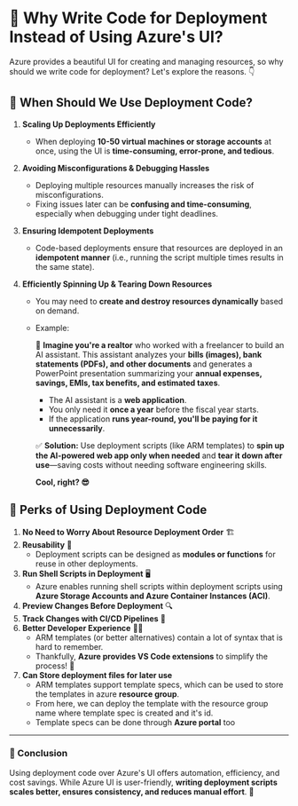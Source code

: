 # 🚀 Why Write Code for Deployment Instead of Using Azure's UI?

Azure provides a beautiful UI for creating and managing resources, so why should we write code for deployment? Let's explore the reasons. 👇

## 🔹 When Should We Use Deployment Code?

1. **Scaling Up Deployments Efficiently**
   - When deploying **10-50 virtual machines or storage accounts** at once, using the UI is **time-consuming, error-prone, and tedious**.

2. **Avoiding Misconfigurations & Debugging Hassles**
   - Deploying multiple resources manually increases the risk of misconfigurations.
   - Fixing issues later can be **confusing and time-consuming**, especially when debugging under tight deadlines.

3. **Ensuring Idempotent Deployments**
   - Code-based deployments ensure that resources are deployed in an **idempotent manner** (i.e., running the script multiple times results in the same state).

4. **Efficiently Spinning Up & Tearing Down Resources**
   - You may need to **create and destroy resources dynamically** based on demand.
   - Example:
     
     🏡 **Imagine you're a realtor** who worked with a freelancer to build an AI assistant. This assistant analyzes your **bills (images), bank statements (PDFs), and other documents** and generates a PowerPoint presentation summarizing your **annual expenses, savings, EMIs, tax benefits, and estimated taxes**.
     
     - The AI assistant is a **web application**.
     - You only need it **once a year** before the fiscal year starts.
     - If the application **runs year-round, you'll be paying for it unnecessarily**.
     
     ✅ **Solution:** Use deployment scripts (like ARM templates) to **spin up the AI-powered web app only when needed** and **tear it down after use**—saving costs without needing software engineering skills.
     
     **Cool, right? 😎**

## 🎯 Perks of Using Deployment Code

1. **No Need to Worry About Resource Deployment Order** 🏗️
2. **Reusability** 🔁
   - Deployment scripts can be designed as **modules or functions** for reuse in other deployments.
3. **Run Shell Scripts in Deployment** 🖥️
   - Azure enables running shell scripts within deployment scripts using **Azure Storage Accounts and Azure Container Instances (ACI)**.
4. **Preview Changes Before Deployment** 🔍
5. **Track Changes with CI/CD Pipelines** 🚦
6. **Better Developer Experience** 👨‍💻
   - ARM templates (or better alternatives) contain a lot of syntax that is hard to remember.
   - Thankfully, **Azure provides VS Code extensions** to simplify the process! 🎉
7. **Can Store deployment files for later use**
   - ARM templates support template specs, which can be used to store the templates in azure **resource group**.
   - From here, we can deploy the template with the resource group name where template spec is created and it's id.
   - Template specs can be done through **Azure portal** too

---
### 📌 Conclusion
Using deployment code over Azure's UI offers automation, efficiency, and cost savings. While Azure UI is user-friendly, **writing deployment scripts scales better, ensures consistency, and reduces manual effort**. 🚀
